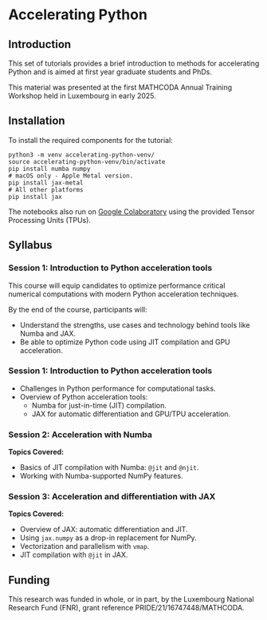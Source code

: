 # Accelerating Python

## Introduction

This set of tutorials provides a brief introduction to methods for accelerating
Python and is aimed at first year graduate students and PhDs. 

This material was presented at the first MATHCODA Annual Training Workshop held
in Luxembourg in early 2025.

## Installation

To install the required components for the tutorial:

    python3 -m venv accelerating-python-venv/
    source accelerating-python-venv/bin/activate
    pip install numba numpy
    # macOS only - Apple Metal version.
    pip install jax-metal
    # All other platforms
    pip install jax

The notebooks also run on [Google
Colaboratory](https://colab.research.google.com) using the provided Tensor
Processing Units (TPUs).

## Syllabus

### Session 1: Introduction to Python acceleration tools

This course will equip candidates to optimize performance critical numerical
computations with modern Python acceleration techniques.

By the end of the course, participants will:

* Understand the strengths, use cases and technology behind tools like Numba
  and JAX.  
* Be able to optimize Python code using JIT compilation and GPU acceleration.

### Session 1: Introduction to Python acceleration tools 

* Challenges in Python performance for computational tasks.  
* Overview of Python acceleration tools:  
  * Numba for just-in-time (JIT) compilation.  
  * JAX for automatic differentiation and GPU/TPU acceleration.  

### Session 2: Acceleration with Numba

**Topics Covered:**

* Basics of JIT compilation with Numba: `@jit` and `@njit`.  
* Working with Numba-supported NumPy features.  

### Session 3: Acceleration and differentiation with JAX

**Topics Covered:**

* Overview of JAX: automatic differentiation and JIT. 
* Using `jax.numpy` as a drop-in replacement for NumPy.  
* Vectorization and parallelism with `vmap`.  
* JIT compilation with `@jit` in JAX.

## Funding

This research was funded in whole, or in part, by the Luxembourg National
Research Fund (FNR), grant reference PRIDE/21/16747448/MATHCODA.
